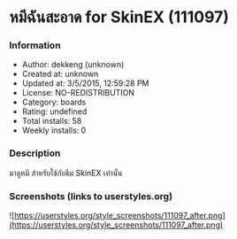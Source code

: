 # หมีฉันสะอาด for SkinEX (111097)

### Information
- Author: dekkeng (unknown)
- Created at: unknown
- Updated at: 3/5/2015, 12:59:28 PM
- License: NO-REDISTRIBUTION
- Category: boards
- Rating: undefined
- Total installs: 58
- Weekly installs: 0


### Description
มาดูหมี
สำหรับใช้กับธีม SkinEX เท่านั้น


### Screenshots (links to userstyles.org)
![https://userstyles.org/style_screenshots/111097_after.png](https://userstyles.org/style_screenshots/111097_after.png)


